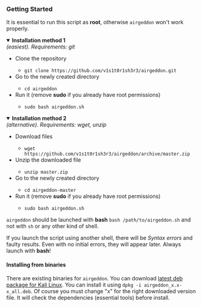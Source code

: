 ### Getting Started

It is essential to run this script as **root**, otherwise `airgeddon` won't work properly.

<details open>
	<summary><strong>Installation method 1</strong></summary>
	<i>(easiest). Requirements: git</i>
	<ul>
		<li>Clone the repository</li>
		<ul>
			<li><code>git clone https://github.com/v1s1t0r1sh3r3/airgeddon.git</code></li>
		</ul>
		<li>Go to the newly created directory</li>
		<ul>
			<li><code>cd airgeddon</code></li>
		</ul>
		<li>Run it (remove <strong>sudo</strong> if you already have root permissions)</li>
		<ul>
			<li><code>sudo bash airgeddon.sh</code></li>
		</ul>
	</ul>
</details>
<details open>
	<summary><strong>Installation method 2</strong></summary>
	<i>(alternative). Requirements: wget, unzip</i>
	<ul>
		<li>Download files</li>
		<ul>
			<li><code>wget https://github.com/v1s1t0r1sh3r3/airgeddon/archive/master.zip</code></li>
		</ul>
		<li>Unzip the downloaded file</li>
		<ul>
			<li><code>unzip master.zip</code></li>
		</ul>
		<li>Go to the newly created directory</li>
		<ul>
			<li><code>cd airgeddon-master</code></li>
		</ul>
		<li>Run it (remove <strong>sudo</strong> if you already have root permissions)</li>
		<ul>
			<li><code>sudo bash airgeddon.sh</code></li>
		</ul>
	</ul>
</details>

`airgeddon` should be launched with **bash** `bash /path/to/airgeddon.sh` and not with `sh` or any other kind of shell. <br/>

If you launch the script using another shell, there will be *Syntax errors* and faulty results.
Even with no initial errors, they will appear later. Always launch with **bash**!

#### Installing from binaries

There are existing binaries for `airgeddon`. You can download [latest deb package for Kali Linux]. You can install it using `dpkg -i airgeddon_x.x-x_all.deb`. Of course you must change "x" for the right downloaded version file. It will check the dependencies (essential tools) before install.

[latest deb package for Kali Linux]: https://github.com/v1s1t0r1sh3r3/airgeddon/tree/master/binaries/kali
